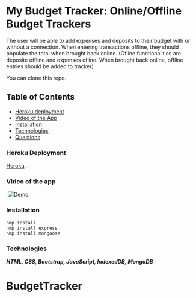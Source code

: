 # My Budget Tracker: Online/Offline Budget Trackers

The user will be able to add expenses and deposits to their budget with or without a connection. When entering transactions offline, they should populate the total when brought back online. (Ofline functionalities are deposite offline and expenses ofline. When brought back online, offline entries should be added to tracker)

You can clone this repo.


## Table of Contents

- [Heroku deployment](#heroku-deployment)
- [Video of the App](#video-of-the-app)
- [Installation](#installation)
- [Technologies](#technologies)
- [Questions](#questions)


### Heroku Deployment

[Heroku](https://track-my-funds.herokuapp.com/).

### Video of the app
​
![Demo](./Assets/demo.gif)

### Installation
```
nmp install 
nmp install express
nmp install mongoose
```

### Technologies

***HTML, CSS, Bootstrap, JavaScript, IndexedDB, MongoDB***


# BudgetTracker
